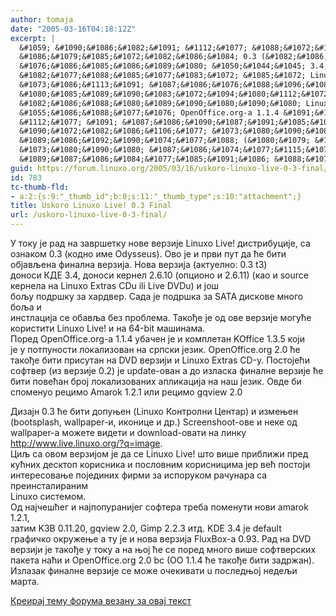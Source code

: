 ```yaml
---
author: tomaja
date: "2005-03-16T04:18:12Z"
excerpt: |
  &#1059; &#1090;&#1086;&#1082;&#1091; &#1112;&#1077; &#1088;&#1072;&#1076; &#1085;&#1072; &#1079;&#1072;&#1074;&#1088;&#1096;&#1077;&#1090;&#1082;&#1091; &#1085;&#1086;&#1074;&#1077; &#1074;&#1077;&#1088;&#1079;&#1080;&#1112;&#1077; Linuxo Live! &#1076;&#1080;&#1089;&#1090;&#1088;&#1080;&#1073;&#1091;&#1094;&#1080;&#1112;&#1077;, &#1089;&#1072;
  &#1086;&#1079;&#1085;&#1072;&#1082;&#1086;&#1084; 0.3 (&#1082;&#1086;&#1076;&#1085;&#1086; &#1080;&#1084;&#1077; Odysseus). &#1054;&#1074;&#1086; &#1112;&#1077; &#1080; &#1087;&#1088;&#1074;&#1080; &#1087;&#1091;&#1090; &#1076;&#1072; &#1115;&#1077;  &#1073;&#1080;&#1090;&#1080; &#1086;&#1073;&#1112;&#1072;&#1074;&#1113;&#1077;&#1085;&#1072; &#1092;&#1080;&#1085;&#1072;&#1083;&#1085;&#1072; &#1074;&#1077;&#1088;&#1079;&#1080;&#1112;&#1072;. &#1053;&#1086;&#1074;&#1072; &#1074;&#1077;&#1088;&#1079;&#1080;&#1112;&#1072; (&#1072;&#1082;&#1090;&#1091;&#1077;&#1083;&#1085;&#1086;: 0.3 t3)
  &#1076;&#1086;&#1085;&#1086;&#1089;&#1080; &#1050;&#1044;&#1045; 3.4, &#1076;&#1086;&#1085;&#1086;&#1089;&#1080; &#1082;&#1077;&#1088;&#1085;&#1077;&#1083; 2.6.10 (&#1086;&#1087;&#1094;&#1080;&#1086;&#1085;&#1086; &#1080; 2.6.11) (&#1082;&#1072;&#1086; &#1080; source
  &#1082;&#1077;&#1088;&#1085;&#1077;&#1083;&#1072; &#1085;&#1072; Linuxo Extras CDu ili Live DVDu) &#1080; &#1112;&#1086;&#1096;
  &#1073;&#1086;&#1113;&#1091; &#1087;&#1086;&#1076;&#1088;&#1096;&#1082;&#1091; &#1079;&#1072; &#1093;&#1072;&#1088;&#1076;&#1074;&#1077;&#1088;. &#1057;&#1072;&#1076;&#1072; &#1112;&#1077; &#1087;&#1086;&#1076;&#1088;&#1096;&#1082;&#1072; &#1079;&#1072; SATA &#1076;&#1080;&#1089;&#1082;&#1086;&#1074;&#1077; &#1084;&#1085;&#1086;&#1075;&#1086; &#1073;&#1086;&#1113;&#1072; &#1080;
  &#1080;&#1085;&#1089;&#1090;&#1083;&#1072;&#1094;&#1080;&#1112;&#1072; &#1089;&#1077; &#1086;&#1073;&#1072;&#1074;&#1113;&#1072; &#1073;&#1077;&#1079; &#1087;&#1088;&#1086;&#1073;&#1083;&#1077;&#1084;&#1072;. &#1058;&#1072;&#1082;&#1086;&#1106;&#1077; &#1112;&#1077; &#1086;&#1076; &#1086;&#1074;&#1077; &#1074;&#1077;&#1088;&#1079;&#1080;&#1112;&#1077; &#1084;&#1086;&#1075;&#1091;&#1115;&#1077;
  &#1082;&#1086;&#1088;&#1080;&#1089;&#1090;&#1080;&#1090;&#1080; Linuxo Live! &#1080; &#1085;&#1072; 64-bit &#1084;&#1072;&#1096;&#1080;&#1085;&#1072;&#1084;&#1072;.
  &#1055;&#1086;&#1088;&#1077;&#1076; OpenOffice.org-a 1.1.4 &#1091;&#1073;&#1072;&#1095;&#1077;&#1085; &#1112;&#1077; &#1080; &#1082;&#1086;&#1084;&#1087;&#1083;&#1077;&#1090;&#1072;&#1085; KOffice 1.3.5 &#1082;&#1086;&#1112;&#1080;
  &#1112;&#1077; &#1091; &#1087;&#1086;&#1090;&#1087;&#1091;&#1085;&#1086;&#1089;&#1090;&#1080; &#1083;&#1086;&#1082;&#1072;&#1083;&#1080;&#1079;&#1086;&#1074;&#1072;&#1085; &#1085;&#1072; &#1089;&#1088;&#1087;&#1089;&#1082;&#1080; &#1112;&#1077;&#1079;&#1080;&#1082;. OpenOffice.org 2.0 &#1115;&#1077;
  &#1090;&#1072;&#1082;&#1086;&#1106;&#1077; &#1073;&#1080;&#1090;&#1080; &#1087;&#1088;&#1080;&#1089;&#1091;&#1090;&#1072;&#1085; &#1085;&#1072; DVD &#1074;&#1077;&#1088;&#1079;&#1080;&#1112;&#1080; &#1080; Linuxo Extras CD-&#1091;. &#1055;&#1086;&#1089;&#1090;&#1086;&#1112;&#1077;&#1115;&#1080;
  &#1089;&#1086;&#1092;&#1090;&#1074;&#1077;&#1088; (&#1080;&#1079; &#1074;&#1077;&#1088;&#1079;&#1080;&#1112;&#1077; 0.2) &#1112;&#1077; update-&#1086;&#1074;&#1072;&#1085; &#1072; &#1076;&#1086; &#1080;&#1079;&#1083;&#1072;&#1089;&#1082;&#1072; &#1092;&#1080;&#1085;&#1072;&#1083;&#1085;&#1077; &#1074;&#1077;&#1088;&#1079;&#1080;&#1112;&#1077; &#1115;&#1077;
  &#1073;&#1080;&#1090;&#1080; &#1087;&#1086;&#1074;&#1077;&#1115;&#1072;&#1085; &#1073;&#1088;&#1086;&#1112; &#1083;&#1086;&#1082;&#1072;&#1083;&#1080;&#1079;&#1086;&#1074;&#1072;&#1085;&#1080;&#1093; &#1072;&#1087;&#1083;&#1080;&#1082;&#1072;&#1094;&#1080;&#1112;&#1072; &#1085;&#1072; &#1085;&#1072;&#1096; &#1112;&#1077;&#1079;&#1080;&#1082;. &#1054;&#1074;&#1076;&#1077; &#1073;&#1080;
  &#1089;&#1087;&#1086;&#1084;&#1077;&#1085;&#1091;&#1086; &#1088;&#1077;&#1094;&#1080;&#1084;&#1086; Amarok 1.2.1 &#1080;&#1083;&#1080; &#1088;&#1077;&#1094;&#1080;&#1084;&#1086; gqview 2.0
guid: https://forum.linuxo.org/2005/03/16/uskoro-linuxo-live-0-3-final/
id: 783
tc-thumb-fld:
- a:2:{s:9:"_thumb_id";b:0;s:11:"_thumb_type";s:10:"attachment";}
title: Uskoro Linuxo Live! 0.3 Final
url: /uskoro-linuxo-live-0-3-final/
---
```

&#1059; &#1090;&#1086;&#1082;&#1091; &#1112;&#1077; &#1088;&#1072;&#1076; &#1085;&#1072; &#1079;&#1072;&#1074;&#1088;&#1096;&#1077;&#1090;&#1082;&#1091; &#1085;&#1086;&#1074;&#1077; &#1074;&#1077;&#1088;&#1079;&#1080;&#1112;&#1077; Linuxo Live! &#1076;&#1080;&#1089;&#1090;&#1088;&#1080;&#1073;&#1091;&#1094;&#1080;&#1112;&#1077;, &#1089;&#1072;  
&#1086;&#1079;&#1085;&#1072;&#1082;&#1086;&#1084; 0.3 (&#1082;&#1086;&#1076;&#1085;&#1086; &#1080;&#1084;&#1077; Odysseus). &#1054;&#1074;&#1086; &#1112;&#1077; &#1080; &#1087;&#1088;&#1074;&#1080; &#1087;&#1091;&#1090; &#1076;&#1072; &#1115;&#1077; &#1073;&#1080;&#1090;&#1080; &#1086;&#1073;&#1112;&#1072;&#1074;&#1113;&#1077;&#1085;&#1072; &#1092;&#1080;&#1085;&#1072;&#1083;&#1085;&#1072; &#1074;&#1077;&#1088;&#1079;&#1080;&#1112;&#1072;. &#1053;&#1086;&#1074;&#1072; &#1074;&#1077;&#1088;&#1079;&#1080;&#1112;&#1072; (&#1072;&#1082;&#1090;&#1091;&#1077;&#1083;&#1085;&#1086;: 0.3 t3)  
&#1076;&#1086;&#1085;&#1086;&#1089;&#1080; &#1050;&#1044;&#1045; 3.4, &#1076;&#1086;&#1085;&#1086;&#1089;&#1080; &#1082;&#1077;&#1088;&#1085;&#1077;&#1083; 2.6.10 (&#1086;&#1087;&#1094;&#1080;&#1086;&#1085;&#1086; &#1080; 2.6.11) (&#1082;&#1072;&#1086; &#1080; source  
&#1082;&#1077;&#1088;&#1085;&#1077;&#1083;&#1072; &#1085;&#1072; Linuxo Extras CDu ili Live DVDu) &#1080; &#1112;&#1086;&#1096;  
&#1073;&#1086;&#1113;&#1091; &#1087;&#1086;&#1076;&#1088;&#1096;&#1082;&#1091; &#1079;&#1072; &#1093;&#1072;&#1088;&#1076;&#1074;&#1077;&#1088;. &#1057;&#1072;&#1076;&#1072; &#1112;&#1077; &#1087;&#1086;&#1076;&#1088;&#1096;&#1082;&#1072; &#1079;&#1072; SATA &#1076;&#1080;&#1089;&#1082;&#1086;&#1074;&#1077; &#1084;&#1085;&#1086;&#1075;&#1086; &#1073;&#1086;&#1113;&#1072; &#1080;  
&#1080;&#1085;&#1089;&#1090;&#1083;&#1072;&#1094;&#1080;&#1112;&#1072; &#1089;&#1077; &#1086;&#1073;&#1072;&#1074;&#1113;&#1072; &#1073;&#1077;&#1079; &#1087;&#1088;&#1086;&#1073;&#1083;&#1077;&#1084;&#1072;. &#1058;&#1072;&#1082;&#1086;&#1106;&#1077; &#1112;&#1077; &#1086;&#1076; &#1086;&#1074;&#1077; &#1074;&#1077;&#1088;&#1079;&#1080;&#1112;&#1077; &#1084;&#1086;&#1075;&#1091;&#1115;&#1077;  
&#1082;&#1086;&#1088;&#1080;&#1089;&#1090;&#1080;&#1090;&#1080; Linuxo Live! &#1080; &#1085;&#1072; 64-bit &#1084;&#1072;&#1096;&#1080;&#1085;&#1072;&#1084;&#1072;.  
&#1055;&#1086;&#1088;&#1077;&#1076; OpenOffice.org-a 1.1.4 &#1091;&#1073;&#1072;&#1095;&#1077;&#1085; &#1112;&#1077; &#1080; &#1082;&#1086;&#1084;&#1087;&#1083;&#1077;&#1090;&#1072;&#1085; KOffice 1.3.5 &#1082;&#1086;&#1112;&#1080;  
&#1112;&#1077; &#1091; &#1087;&#1086;&#1090;&#1087;&#1091;&#1085;&#1086;&#1089;&#1090;&#1080; &#1083;&#1086;&#1082;&#1072;&#1083;&#1080;&#1079;&#1086;&#1074;&#1072;&#1085; &#1085;&#1072; &#1089;&#1088;&#1087;&#1089;&#1082;&#1080; &#1112;&#1077;&#1079;&#1080;&#1082;. OpenOffice.org 2.0 &#1115;&#1077;  
&#1090;&#1072;&#1082;&#1086;&#1106;&#1077; &#1073;&#1080;&#1090;&#1080; &#1087;&#1088;&#1080;&#1089;&#1091;&#1090;&#1072;&#1085; &#1085;&#1072; DVD &#1074;&#1077;&#1088;&#1079;&#1080;&#1112;&#1080; &#1080; Linuxo Extras CD-&#1091;. &#1055;&#1086;&#1089;&#1090;&#1086;&#1112;&#1077;&#1115;&#1080;  
&#1089;&#1086;&#1092;&#1090;&#1074;&#1077;&#1088; (&#1080;&#1079; &#1074;&#1077;&#1088;&#1079;&#1080;&#1112;&#1077; 0.2) &#1112;&#1077; update-&#1086;&#1074;&#1072;&#1085; &#1072; &#1076;&#1086; &#1080;&#1079;&#1083;&#1072;&#1089;&#1082;&#1072; &#1092;&#1080;&#1085;&#1072;&#1083;&#1085;&#1077; &#1074;&#1077;&#1088;&#1079;&#1080;&#1112;&#1077; &#1115;&#1077;  
&#1073;&#1080;&#1090;&#1080; &#1087;&#1086;&#1074;&#1077;&#1115;&#1072;&#1085; &#1073;&#1088;&#1086;&#1112; &#1083;&#1086;&#1082;&#1072;&#1083;&#1080;&#1079;&#1086;&#1074;&#1072;&#1085;&#1080;&#1093; &#1072;&#1087;&#1083;&#1080;&#1082;&#1072;&#1094;&#1080;&#1112;&#1072; &#1085;&#1072; &#1085;&#1072;&#1096; &#1112;&#1077;&#1079;&#1080;&#1082;. &#1054;&#1074;&#1076;&#1077; &#1073;&#1080;  
&#1089;&#1087;&#1086;&#1084;&#1077;&#1085;&#1091;&#1086; &#1088;&#1077;&#1094;&#1080;&#1084;&#1086; Amarok 1.2.1 &#1080;&#1083;&#1080; &#1088;&#1077;&#1094;&#1080;&#1084;&#1086; gqview 2.0<!--break-->

  
&#1044;&#1080;&#1079;&#1072;&#1112;&#1085; 0.3 &#1115;&#1077; &#1073;&#1080;&#1090;&#1080; &#1076;&#1086;&#1087;&#1091;&#1114;&#1077;&#1085; (Linuxo &#1050;&#1086;&#1085;&#1090;&#1088;&#1086;&#1083;&#1085;&#1080; &#1062;&#1077;&#1085;&#1090;&#1072;&#1088;) &#1080; &#1080;&#1079;&#1084;&#1077;&#1114;&#1077;&#1085;  
(bootsplash, wallpaper-&#1080;, &#1080;&#1082;&#1086;&#1085;&#1080;&#1094;&#1077; &#1080; &#1076;&#1088;.) Screenshoot-&#1086;&#1074;&#1077; &#1080; &#1085;&#1077;&#1082;&#1077; &#1086;&#1076;  
wallpaper-a &#1084;&#1086;&#1078;&#1077;&#1090;&#1077; &#1074;&#1080;&#1076;&#1077;&#1090;&#1080; &#1080; download-&#1086;&#1074;&#1072;&#1090;&#1080; &#1085;&#1072; &#1083;&#1080;&#1085;&#1082;&#1091; <http://www.live.linuxo.org/?q=image>.  
&#1062;&#1080;&#1113; &#1089;&#1072; &#1086;&#1074;&#1086;&#1084; &#1074;&#1077;&#1088;&#1079;&#1080;&#1112;&#1086;&#1084; &#1112;&#1077; &#1076;&#1072; &#1089;&#1077; Linuxo Live! &#1096;&#1090;&#1086; &#1074;&#1080;&#1096;&#1077; &#1087;&#1088;&#1080;&#1073;&#1083;&#1080;&#1078;&#1080; &#1087;&#1088;&#1077;&#1076;  
&#1082;&#1091;&#1115;&#1085;&#1080;&#1093; &#1076;&#1077;&#1089;&#1082;&#1090;&#1086;&#1087; &#1082;&#1086;&#1088;&#1080;&#1089;&#1085;&#1080;&#1082;&#1072; &#1080; &#1087;&#1086;&#1089;&#1083;&#1086;&#1074;&#1085;&#1080;&#1084; &#1082;&#1086;&#1088;&#1080;&#1089;&#1085;&#1080;&#1094;&#1080;&#1084;&#1072; &#1112;&#1077;&#1088; &#1074;&#1077;&#1115; &#1087;&#1086;&#1089;&#1090;&#1086;&#1112;&#1080;  
&#1080;&#1085;&#1090;&#1077;&#1088;&#1077;&#1089;&#1086;&#1074;&#1072;&#1114;&#1077; &#1087;&#1086;&#1112;&#1077;&#1076;&#1080;&#1085;&#1080;&#1093; &#1092;&#1080;&#1088;&#1084;&#1080; &#1079;&#1072; &#1080;&#1089;&#1087;&#1086;&#1088;&#1091;&#1082;&#1086;&#1084; &#1088;&#1072;&#1095;&#1091;&#1085;&#1072;&#1088;&#1072; &#1089;&#1072; &#1087;&#1088;&#1077;&#1080;&#1085;&#1089;&#1090;&#1072;&#1083;&#1080;&#1088;&#1072;&#1085;&#1080;&#1084;  
Linuxo &#1089;&#1080;&#1089;&#1090;&#1077;&#1084;&#1086;&#1084;.  
&#1054;&#1076; &#1085;&#1072;&#1112;&#1095;&#1077;&#1096;&#1115;&#1077;&#1075; &#1080; &#1085;&#1072;&#1112;&#1087;&#1086;&#1087;&#1091;&#1088;&#1072;&#1085;&#1080;&#1112;&#1077;&#1075; &#1089;&#1086;&#1092;&#1090;&#1077;&#1088;&#1072; &#1090;&#1088;&#1077;&#1073;&#1072; &#1087;&#1086;&#1084;&#1077;&#1085;&#1091;&#1090;&#1080; &#1085;&#1086;&#1074;&#1080; amarok 1.2.1,  
&#1079;&#1072;&#1090;&#1080;&#1084; K3B 0.11.20, gqview 2.0, Gimp 2.2.3 &#1080;&#1090;&#1076;. KDE 3.4 &#1112;&#1077; default  
&#1075;&#1088;&#1072;&#1092;&#1080;&#1095;&#1082;&#1086; &#1086;&#1082;&#1088;&#1091;&#1078;&#1077;&#1114;&#1077; &#1072; &#1090;&#1091; &#1112;&#1077; &#1080; &#1085;&#1086;&#1074;&#1072; &#1074;&#1077;&#1088;&#1079;&#1080;&#1112;&#1072; FluxBox-&#1072; 0.93. &#1056;&#1072;&#1076; &#1085;&#1072; DVD  
&#1074;&#1077;&#1088;&#1079;&#1080;&#1112;&#1080; &#1112;&#1077; &#1090;&#1072;&#1082;&#1086;&#1106;&#1077; &#1091; &#1090;&#1086;&#1082;&#1091; &#1072; &#1085;&#1072; &#1114;&#1086;&#1112; &#1115;&#1077; &#1089;&#1077; &#1087;&#1086;&#1088;&#1077;&#1076; &#1084;&#1085;&#1086;&#1075;&#1086; &#1074;&#1080;&#1096;&#1077; &#1089;&#1086;&#1092;&#1090;&#1074;&#1077;&#1088;&#1089;&#1082;&#1080;&#1093;  
&#1087;&#1072;&#1082;&#1077;&#1090;&#1072; &#1085;&#1072;&#1115;&#1080; &#1080; OpenOffice.org 2.0 bc (OO 1.1.4 &#1115;&#1077; &#1090;&#1072;&#1082;&#1086;&#1106;&#1077; &#1073;&#1080;&#1090;&#1080; &#1079;&#1072;&#1076;&#1088;&#1078;&#1072;&#1085;).  
&#1048;&#1079;&#1083;&#1072;&#1079;&#1072;&#1082; &#1092;&#1080;&#1085;&#1072;&#1083;&#1085;&#1077; &#1074;&#1077;&#1088;&#1079;&#1080;&#1112;&#1077; &#1089;&#1077; &#1084;&#1086;&#1078;&#1077; &#1086;&#1095;&#1077;&#1082;&#1080;&#1074;&#1072;&#1090;&#1080; u &#1087;&#1086;&#1089;&#1083;&#1077;&#1076;&#1114;&#1086;&#1112; &#1085;&#1077;&#1076;&#1077;&#1113;&#1080; &#1084;&#1072;&#1088;&#1090;&#1072;.

[Креирај тему форума везану за овај текст](https://linuxo.org/nova-tema-na-forumu/?se_pid=783)